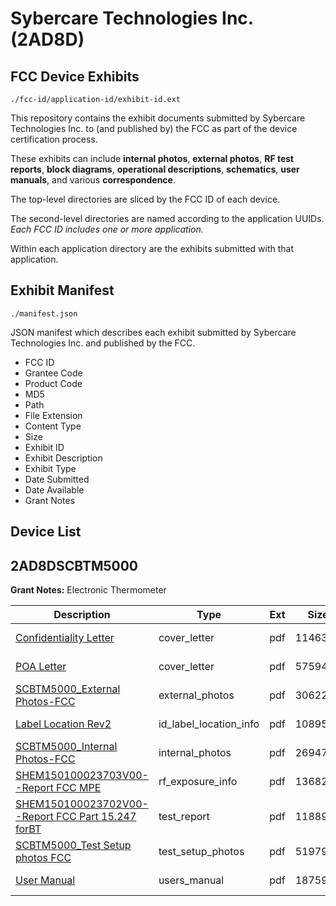 # Sybercare Technologies Inc. (2AD8D)
## FCC Device Exhibits

```
./fcc-id/application-id/exhibit-id.ext
```

This repository contains the exhibit documents submitted by Sybercare Technologies Inc. to (and published by) the FCC as part of the device certification process.

These exhibits can include **internal photos**, **external photos**, **RF test reports**, **block diagrams**, **operational descriptions**, **schematics**, **user manuals**, and various **correspondence**.

The top-level directories are sliced by the FCC ID of each device.

The second-level directories are named according to the application UUIDs. *Each FCC ID includes one or more application.*

Within each application directory are the exhibits submitted with that application. 

## Exhibit Manifest

```
./manifest.json
```

JSON manifest which describes each exhibit submitted by Sybercare Technologies Inc. and published by the FCC.

- FCC ID
- Grantee Code
- Product Code
- MD5
- Path
- File Extension
- Content Type
- Size
- Exhibit ID
- Exhibit Description
- Exhibit Type
- Date Submitted
- Date Available
- Grant Notes

## Device List
## 2AD8DSCBTM5000
**Grant Notes:** Electronic Thermometer

| Description | Type | Ext | Size | Submitted | Available |
| ----------- | ---- | --- | ---- | --------- | --------- |
| [Confidentiality Letter](2AD8DSCBTM5000/e7c7baf035a94cb72b217713470dd534/2578886.pdf) | cover_letter | pdf | 1146329 | 2015-04-09 | 2015-04-09 |
| [POA Letter](2AD8DSCBTM5000/e7c7baf035a94cb72b217713470dd534/2578887.pdf) | cover_letter | pdf | 575949 | 2015-04-09 | 2015-04-09 |
| [SCBTM5000_External Photos-FCC](2AD8DSCBTM5000/e7c7baf035a94cb72b217713470dd534/2578888.pdf) | external_photos | pdf | 3062284 | 2015-04-09 | 2015-04-09 |
| [Label Location Rev2](2AD8DSCBTM5000/e7c7baf035a94cb72b217713470dd534/2578897.pdf) | id_label_location_info | pdf | 108959 | 2015-04-09 | 2015-04-09 |
| [SCBTM5000_Internal Photos-FCC](2AD8DSCBTM5000/e7c7baf035a94cb72b217713470dd534/2578889.pdf) | internal_photos | pdf | 2694700 | 2015-04-09 | 2015-04-09 |
| [SHEM150100023703V00--Report FCC MPE](2AD8DSCBTM5000/e7c7baf035a94cb72b217713470dd534/2578894.pdf) | rf_exposure_info | pdf | 136826 | 2015-04-09 | 2015-04-09 |
| [SHEM150100023702V00--Report FCC Part 15.247 forBT](2AD8DSCBTM5000/e7c7baf035a94cb72b217713470dd534/2578893.pdf) | test_report | pdf | 1188995 | 2015-04-09 | 2015-04-09 |
| [SCBTM5000_Test Setup photos FCC](2AD8DSCBTM5000/e7c7baf035a94cb72b217713470dd534/2578898.pdf) | test_setup_photos | pdf | 5197978 | 2015-04-09 | 2015-04-09 |
| [User Manual](2AD8DSCBTM5000/e7c7baf035a94cb72b217713470dd534/2578896.pdf) | users_manual | pdf | 1875903 | 2015-04-09 | 2015-04-09 |

